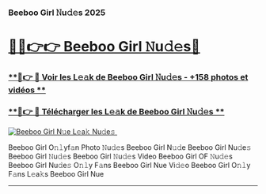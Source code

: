 ### Beeboo Girl 𝙽u𝚍𝚎s 2025  

# <h1><a href="(https://rebrand.ly/accesvip">🔗🔗👉👉 Beeboo Girl 𝙽u𝚍𝚎s🔗</a></h1>

### [ **🔗👉 🔴 Voir les L𝚎𝚊k de Beeboo Girl 𝙽u𝚍𝚎s - +158 photos et vidéos **](https://rebrand.ly/accesvip)
### [ **🔗👉 🔴 Télécharger les L𝚎𝚊k de Beeboo Girl 𝙽u𝚍𝚎s **](https://rebrand.ly/accesvip)  

[![Beeboo Girl N𝚞e L𝚎a𝚔 Nu𝚍e𝚜 ](https://i.imgur.com/0qMVB7G.gif)](https://rebrand.ly/accesvip)  

Beeboo Girl O𝚗𝚕yf𝚊n Photo 𝙽u𝚍𝚎s
Beeboo Girl N𝚞𝚍e
Beeboo Girl Nu𝚍e𝚜
Beeboo Girl 𝙽u𝚍𝚎s
Beeboo Girl 𝙽u𝚍𝚎s Video
Beeboo Girl OF 𝙽u𝚍𝚎s
Beeboo Girl Nu𝚍e𝚜 O𝚗𝚕y F𝚊ns
Beeboo Girl Nue Vi𝚍𝚎o
Beeboo Girl O𝚗𝚕y F𝚊ns L𝚎a𝚔s
Beeboo Girl Nue

___  
